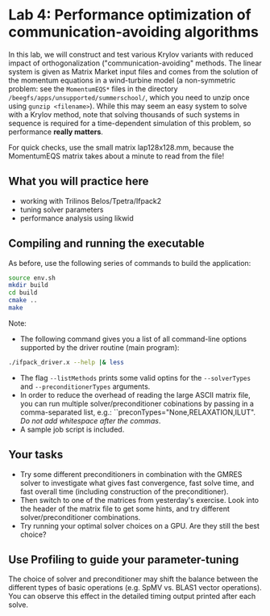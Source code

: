 # Lab 4: Performance optimization of communication-avoiding algorithms

In this lab, we will construct and test various Krylov variants with reduced impact of orthogonalization
("communication-avoiding" methods. The linear system is given as Matrix Market input files and comes from
the solution of the momentum equations in a wind-turbine model (a non-symmetric problem: see the ``MomentumEQS*`` files in the directory
``/beegfs/apps/unsupported/summerschool/``,
which you need to unzip once using ``gunzip <filename>``). While this may seem an easy system to solve with a Krylov method,
note that solving thousands of such systems in sequence is required for a time-dependent simulation of this problem, so performance
**really matters**.

For quick checks, use the small matrix lap128x128.mm, because the MomentumEQS matrix takes about a minute to read from the file!

## What you will practice here

- working with Trilinos Belos/Tpetra/Ifpack2
- tuning solver parameters
- performance analysis using likwid

## Compiling and running the executable

As before, use the following series of commands to build the application:
```bash
source env.sh
mkdir build
cd build
cmake ..
make
```

Note:
- The following command gives you a list of all command-line options supported by the driver routine (main program):
```bash
./ifpack_driver.x --help |& less
```
- The flag ``--listMethods`` prints some valid optins for the ``--solverTypes`` and ``--preconditionerTypes`` arguments.
- In order to reduce the overhead of reading the large ASCII matrix file, you can run multiple solver/preconditioner
cobinations by passing in a comma-separated list, e.g.: ``preconTypes="None,RELAXATION,ILUT". _Do not add whitespace after the commas_.
- A sample job script is included.

## Your tasks

- Try some different preconditioners in combination with the GMRES solver to investigate what gives fast convergence, fast solve time,
and fast overall time (including construction of the preconditioner).
- Then switch to one of the matrices from yesterday's exercise. Look into the header of the matrix file to
get some hints, and try different solver/preconditioner combinations.
- Try running your optimal solver choices on a GPU. Are they still the best choice?

## Use Profiling to guide your parameter-tuning

The choice of solver and preconditioner may shift the balance between the different types of
basic operations (e.g. SpMV vs. BLAS1 vector operations). You can observe this effect in the 
detailed timing output printed after each solve.
